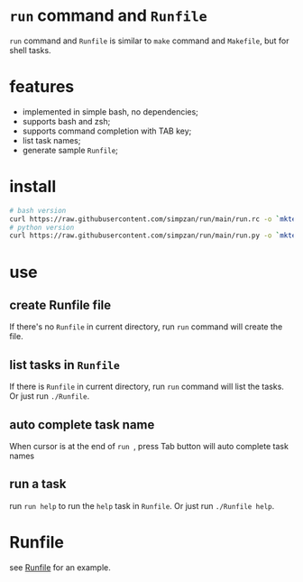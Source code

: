 `run` command and `Runfile`
====

`run` command and `Runfile` is similar to `make` command and `Makefile`, but for shell tasks.

# features
- implemented in simple bash, no dependencies;
- supports bash and zsh;
- supports command completion with TAB key;
- list task names;
- generate sample `Runfile`;

# install
```bash
# bash version
curl https://raw.githubusercontent.com/simpzan/run/main/run.rc -o `mktemp` && bash $_
# python version
curl https://raw.githubusercontent.com/simpzan/run/main/run.py -o `mktemp` && LOCAL=1 python3 $_ install
```

# use
## create Runfile file
If there's no `Runfile` in current directory, run `run` command will create the file.

## list tasks in `Runfile`
If there is `Runfile` in current directory, run `run` command will list the tasks.
Or just run `./Runfile`.

## auto complete task name
When cursor is at the end of `run `, press Tab button will auto complete task names

## run a task
run `run help` to run the `help` task in `Runfile`.
Or just run `./Runfile help`.

# Runfile
see [Runfile](Runfile) for an example.
